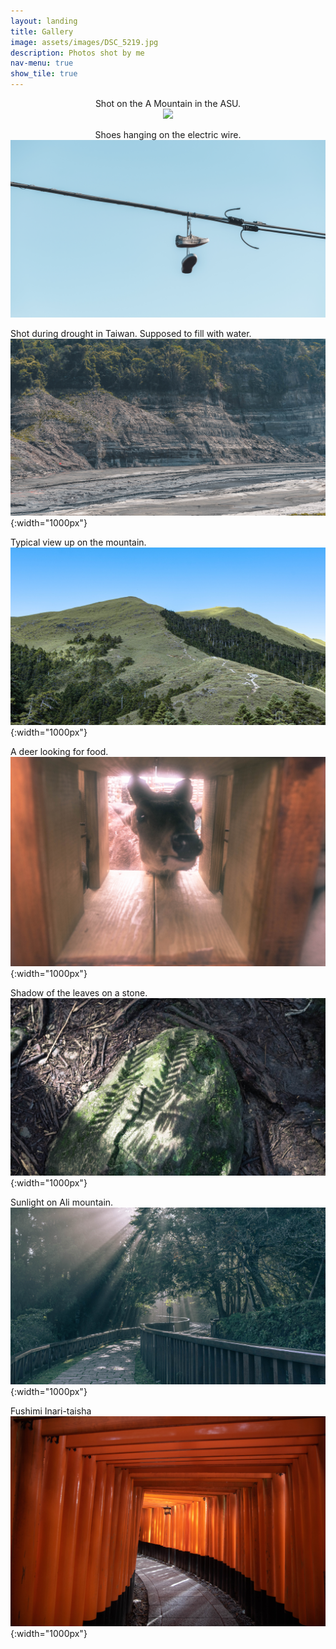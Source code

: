 ```yaml
---
layout: landing
title: Gallery
image: assets/images/DSC_5219.jpg
description: Photos shot by me
nav-menu: true
show_tile: true
---
```


<p align="center">
Shot on the A Mountain in the ASU. <br />
<img src="/assets/images/DSC_8479.jpg" style="width:1000px">
</p>

<p align="center">
Shoes hanging on the electric wire. <br />
<img src="/assets/images/DSC_8290.jpg" style="width:1000px">
</p>

Shot during drought in Taiwan. Supposed to fill with water. <br />
![drought](/assets/images/DSC_7094.jpg){:width="1000px"}
 
Typical view up on the mountain. <br />
![mountain](/assets/images/banner.jpg){:width="1000px"}

A deer looking for food. <br />
![deer](/assets/images/DSC_4542.jpg){:width="1000px"}

Shadow of the leaves on a stone. <br />
![shadow](/assets/images/DSC_4840.jpg){:width="1000px"}

Sunlight on Ali mountain. <br />
![sunlight](/assets/images/DSC_5219.jpg){:width="1000px"}

Fushimi Inari-taisha <br />
![shrine](/assets/images/IMG_4210.jpg){:width="1000px"}


